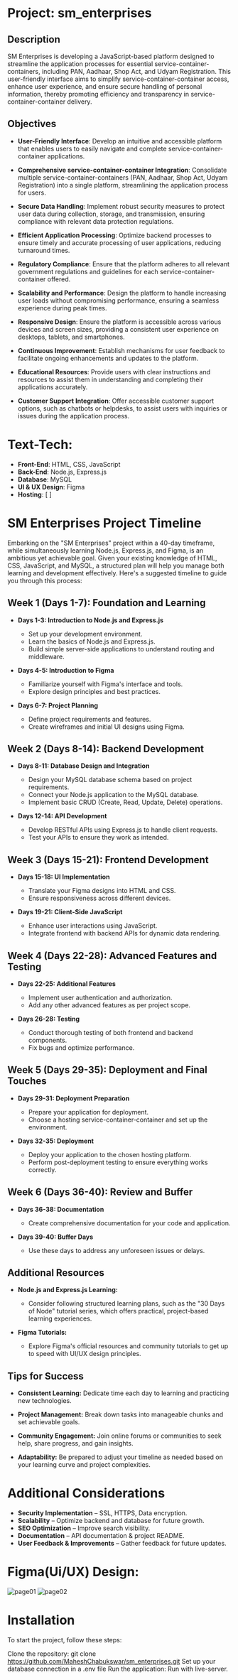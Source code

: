# Project: sm_enterprises

## Description

SM Enterprises is developing a JavaScript-based platform designed to streamline the application processes for essential service-container-containers, including PAN, Aadhaar, Shop Act, and Udyam Registration. This user-friendly interface aims to simplify service-container-container access, enhance user experience, and ensure secure handling of personal information, thereby promoting efficiency and transparency in service-container-container delivery.

## Objectives

- **User-Friendly Interface**: Develop an intuitive and accessible platform that enables users to easily navigate and complete service-container-container applications.

- **Comprehensive service-container-container Integration**: Consolidate multiple service-container-containers (PAN, Aadhaar, Shop Act, Udyam Registration) into a single platform, streamlining the application process for users.

- **Secure Data Handling**: Implement robust security measures to protect user data during collection, storage, and transmission, ensuring compliance with relevant data protection regulations.

- **Efficient Application Processing**: Optimize backend processes to ensure timely and accurate processing of user applications, reducing turnaround times.

- **Regulatory Compliance**: Ensure that the platform adheres to all relevant government regulations and guidelines for each service-container-container offered.

- **Scalability and Performance**: Design the platform to handle increasing user loads without compromising performance, ensuring a seamless experience during peak times.

- **Responsive Design**: Ensure the platform is accessible across various devices and screen sizes, providing a consistent user experience on desktops, tablets, and smartphones.

- **Continuous Improvement**: Establish mechanisms for user feedback to facilitate ongoing enhancements and updates to the platform.

- **Educational Resources**: Provide users with clear instructions and resources to assist them in understanding and completing their applications accurately.

- **Customer Support Integration**: Offer accessible customer support options, such as chatbots or helpdesks, to assist users with inquiries or issues during the application process.

# Text-Tech:

- **Front-End**: HTML, CSS, JavaScript
- **Back-End**: Node.js, Express.js
- **Database**: MySQL
- **UI & UX Design**: Figma
- **Hosting**: [ ]

# SM Enterprises Project Timeline

Embarking on the "SM Enterprises" project within a 40-day timeframe, while simultaneously learning Node.js, Express.js, and Figma, is an ambitious yet achievable goal. Given your existing knowledge of HTML, CSS, JavaScript, and MySQL, a structured plan will help you manage both learning and development effectively. Here's a suggested timeline to guide you through this process:

## Week 1 (Days 1-7): Foundation and Learning

- **Days 1-3: Introduction to Node.js and Express.js**

  - Set up your development environment.
  - Learn the basics of Node.js and Express.js.
  - Build simple server-side applications to understand routing and middleware.

- **Days 4-5: Introduction to Figma**

  - Familiarize yourself with Figma's interface and tools.
  - Explore design principles and best practices.

- **Days 6-7: Project Planning**
  - Define project requirements and features.
  - Create wireframes and initial UI designs using Figma.

## Week 2 (Days 8-14): Backend Development

- **Days 8-11: Database Design and Integration**

  - Design your MySQL database schema based on project requirements.
  - Connect your Node.js application to the MySQL database.
  - Implement basic CRUD (Create, Read, Update, Delete) operations.

- **Days 12-14: API Development**
  - Develop RESTful APIs using Express.js to handle client requests.
  - Test your APIs to ensure they work as intended.

## Week 3 (Days 15-21): Frontend Development

- **Days 15-18: UI Implementation**

  - Translate your Figma designs into HTML and CSS.
  - Ensure responsiveness across different devices.

- **Days 19-21: Client-Side JavaScript**
  - Enhance user interactions using JavaScript.
  - Integrate frontend with backend APIs for dynamic data rendering.

## Week 4 (Days 22-28): Advanced Features and Testing

- **Days 22-25: Additional Features**

  - Implement user authentication and authorization.
  - Add any other advanced features as per project scope.

- **Days 26-28: Testing**
  - Conduct thorough testing of both frontend and backend components.
  - Fix bugs and optimize performance.

## Week 5 (Days 29-35): Deployment and Final Touches

- **Days 29-31: Deployment Preparation**

  - Prepare your application for deployment.
  - Choose a hosting service-container-container and set up the environment.

- **Days 32-35: Deployment**
  - Deploy your application to the chosen hosting platform.
  - Perform post-deployment testing to ensure everything works correctly.

## Week 6 (Days 36-40): Review and Buffer

- **Days 36-38: Documentation**

  - Create comprehensive documentation for your code and application.

- **Days 39-40: Buffer Days**
  - Use these days to address any unforeseen issues or delays.

## Additional Resources

- **Node.js and Express.js Learning:**

  - Consider following structured learning plans, such as the "30 Days of Node" tutorial series, which offers practical, project-based learning experiences.

- **Figma Tutorials:**
  - Explore Figma's official resources and community tutorials to get up to speed with UI/UX design principles.

## Tips for Success

- **Consistent Learning:** Dedicate time each day to learning and practicing new technologies.

- **Project Management:** Break down tasks into manageable chunks and set achievable goals.

- **Community Engagement:** Join online forums or communities to seek help, share progress, and gain insights.

- **Adaptability:** Be prepared to adjust your timeline as needed based on your learning curve and project complexities.

# Additional Considerations

- **Security Implementation** – SSL, HTTPS, Data encryption.
- **Scalability** – Optimize backend and database for future growth.
- **SEO Optimization** – Improve search visibility.
- **Documentation** – API documentation & project README.
- **User Feedback & Improvements** – Gather feedback for future updates.

# Figma(Ui/UX) Design:

![page01](Public/Assets/Artifacts/UI_01.png)
![page02](Public/Assets/Artifacts/UI_02.png)

# Installation

To start the project, follow these steps:

Clone the repository: git clone https://github.com/MaheshChabukswar/sm_enterprises.git
Set up your database connection in a .env file
Run the application: Run with live-server.
